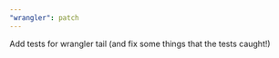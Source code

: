 ```yaml
---
"wrangler": patch
---
```


Add tests for wrangler tail (and fix some things that the tests caught!)
